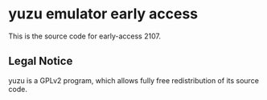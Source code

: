 yuzu emulator early access
=============

This is the source code for early-access 2107.

## Legal Notice

yuzu is a GPLv2 program, which allows fully free redistribution of its source code.